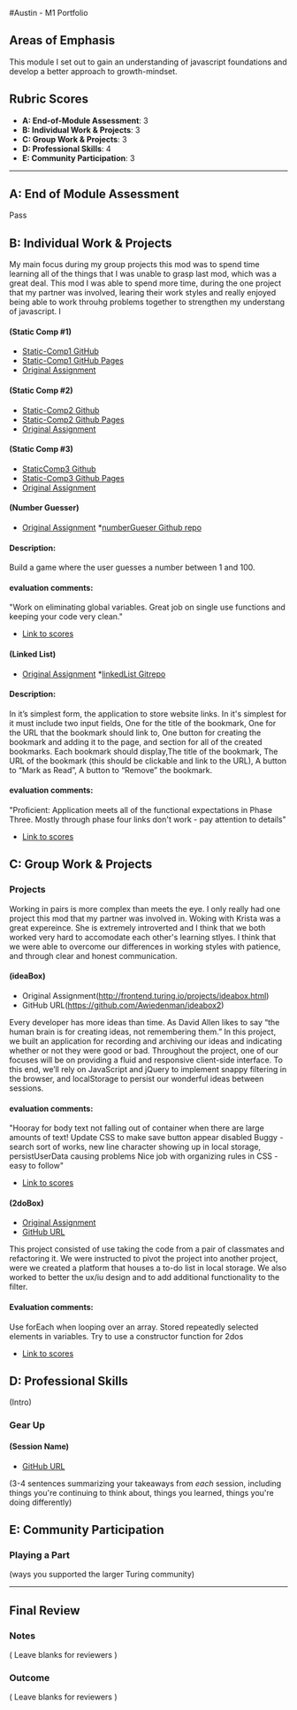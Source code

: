 #Austin - M1 Portfolio

## Areas of Emphasis

This module I set out to gain an understanding of javascript foundations and develop a better approach to growth-mindset.  

## Rubric Scores

* **A: End-of-Module Assessment**: 3
* **B: Individual Work & Projects**: 3
* **C: Group Work & Projects**: 3
* **D: Professional Skills**: 4
* **E: Community Participation**: 3

-----------------------

## A: End of Module Assessment

Pass


## B: Individual Work & Projects

My main focus during my group projects this mod was to spend time learning all of the things that I was unable to grasp last mod, which was a great deal.  This mod I was able to spend more time, during the one project that my partner was involved, learing their work styles and really enjoyed being able to work throuhg problems together to strengthen my understang of javascript.  I 

#### (Static Comp #1)

* [Static-Comp1 GitHub](https://github.com/Awiedenman/1-static-comp)
* [Static-Comp1 GitHub Pages](https://awiedenman.github.io/1-static-comp/)
* [Original Assignment](http://frontend.turing.io/projects/m1-static-comp-1.html)

#### (Static Comp #2)

* [Static-Comp2 Github](https://github.com/Awiedenman/2-static-comp)
* [Static-Comp2 Github Pages](https://awiedenman.github.io/2-static-comp/)
* [Original Assignment](http://frontend.turing.io/projects/m1-static-comp-2.html)

#### (Static Comp #3)

* [StaticComp3 Github](https://github.com/Awiedenman/3-static-comp)
* [Static-Comp3 Github Pages](https://awiedenman.github.io/3-static-comp/)
* [Original Assignment](http://frontend.turing.io/projects/m1-static-comp-3.html)


#### (Number Guesser)
* [Original Assignment](http://frontend.turing.io/projects/number-guesser.html)
*[numberGueser Github repo](https://github.com/Awiedenman/number-guesser2)

#### Description:
Build a game where the user guesses a number between 1 and 100.

#### evaluation comments:
"Work on eliminating global variables.  Great job on single use functions and keeping your code very clean."

* [Link to scores](https://github.com/turingschool/front-end-submissions-public/blob/master/1801/mod-1/number-guesser/austin-wiedenman.md)


#### (Linked List)
* [Original Assignment](http://frontend.turing.io/projects/linked-list.html)
*[linkedList Gitrepo](https://github.com/Awiedenman/linked_list2)

#### Description:
In it’s simplest form, the application to store website links.
In it's simplest for it must include two input fields, One for the title of the bookmark, One for the URL that the bookmark should link to, One button for creating the bookmark and adding it to the page, and section for all of the created bookmarks. Each bookmark should display,The title of the bookmark, The URL of the bookmark (this should be clickable and link to the URL), A button to “Mark as Read”, A button to “Remove” the bookmark. 

#### evaluation comments:
"Proficient: Application meets all of the functional expectations in Phase Three. Mostly through phase four links don't work - pay attention to details"
* [Link to scores](https://github.com/turingschool/front-end-submissions-public/blob/master/1801/mod-1/linked-list/austin-kent.md)

## C: Group Work & Projects

### Projects

Working in pairs is more complex than meets the eye.  I only really had one project this mod that my partner was involved in.  Woking with Krista was a great expereince.  She is extremely introverted and I think that we both worked very hard to accomodate each other's learning stlyes.  I think that we were able to overcome our differences in working styles with patience, and through clear and honest communication. 


#### (ideaBox)
* Original Assignment(http://frontend.turing.io/projects/ideabox.html)
* GitHub URL(https://github.com/Awiedenman/ideabox2)

Every developer has more ideas than time. As David Allen likes to say “the human brain is for creating ideas, not remembering them.” In this project, we built an application for recording and archiving our ideas and indicating whether or not they were good or bad. Throughout the project, one of our focuses will be on providing a fluid and responsive client-side interface. To this end, we’ll rely on JavaScript and jQuery to implement snappy filtering in the browser, and localStorage to persist our wonderful ideas between sessions.

#### evaluation comments:
"Hooray for body text not falling out of container when there are large amounts of text!
Update CSS to make save button appear disabled
Buggy - search sort of works, new line character showing up in local storage, persistUserData causing problems
Nice job with organizing rules in CSS - easy to follow"

* [Link to scores](https://github.com/turingschool/front-end-submissions-public/blob/master/1801/mod-1/idea-box/krista-austin.md)

#### (2doBox)
* [Original Assignment](http://frontend.turing.io/projects/2DoBox-Pivot-Mod1.html)
* [GitHub URL](https://github.com/Awiedenman/2DoBox)

This project consisted of use taking the code from a pair of classmates and refactoring it. We were instructed to pivot the project into another project, were we created a platform that houses a to-do list in local storage. We also worked to better the ux/iu design and to add additional functionality to the filter.

#### Evaluation comments:
Use forEach when looping over an array. Stored repeatedly selected elements in variables.  Try to use a constructor function for 2dos

* [Link to scores](https://github.com/turingschool/front-end-submissions-public/blob/master/1801/mod-1/to-do-box/austin-laura.md)



## D: Professional Skills
(Intro)

### Gear Up
#### (Session Name)

* [GitHub URL]()

(3-4 sentences summarizing your takeaways from _each_ session, including things you're continuing to think about, things you learned, things you're doing differently)

## E: Community Participation

### Playing a Part

(ways you supported the larger Turing community)

------------------

## Final Review

### Notes

( Leave blanks for reviewers )

### Outcome

( Leave blanks for reviewers )
